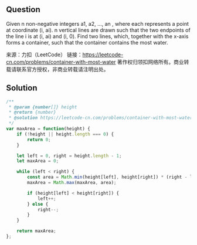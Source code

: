 ## Question
Given n non-negative integers a1, a2, ..., an , where each represents a point at coordinate (i, ai). n vertical lines are drawn such that the two endpoints of the line i is at (i, ai) and (i, 0). Find two lines, which, together with the x-axis forms a container, such that the container contains the most water.

来源：力扣（LeetCode）
链接：https://leetcode-cn.com/problems/container-with-most-water
著作权归领扣网络所有。商业转载请联系官方授权，非商业转载请注明出处。

## Solution
```javascript
/**
 * @param {number[]} height
 * @return {number}
 * @solution https://leetcode-cn.com/problems/container-with-most-water/solution/sheng-zui-duo-shui-de-rong-qi-by-leetcode-solution/
 */
var maxArea = function(height) {
    if (!height || height.length === 0) {
        return 0;
    }

    let left = 0, right = height.length - 1;
    let maxArea = 0;

    while (left < right) {
        const area = Math.min(height[left], height[right]) * (right - left);
        maxArea = Math.max(maxArea, area);

        if (height[left] < height[right]) {
            left++;
        } else {
            right--;
        }
    }

    return maxArea;
};
```